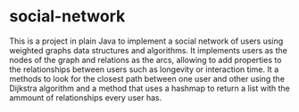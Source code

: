 # social-network

This is a project in plain Java to implement a social network of users using weighted graphs data structures and algorithms. It implements users as the nodes of the graph
and relations as the arcs, allowing to add properties to the relationships between users such as longevity or interaction time. It a methods to look for the closest path
between one user and other using the Dijkstra algorithm and a method that uses a hashmap to return a list with the ammount of relationships every user has.
